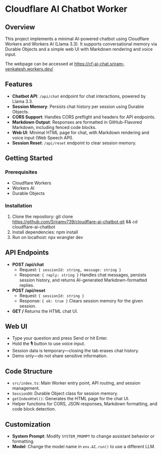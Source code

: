 # Cloudflare AI Chatbot Worker

## Overview

This project implements a minimal AI-powered chatbot using Cloudflare Workers and Workers AI (Llama 3.3). It supports conversational memory via Durable Objects and a simple web UI with Markdown rendering and voice input.

The webpage can be accessed at https://cf-ai-chat.sriram-venkatesh.workers.dev/

## Features

* **Chatbot API**: `/api/chat` endpoint for chat interactions, powered by Llama 3.3.
* **Session Memory**: Persists chat history per session using Durable Objects.
* **CORS Support**: Handles CORS preflight and headers for API endpoints.
* **Markdown Output**: Responses are formatted in GitHub-Flavored Markdown, including fenced code blocks.
* **Web UI**: Minimal HTML page for chat, with Markdown rendering and voice input (Web Speech API).
* **Session Reset**: `/api/reset` endpoint to clear session memory.

## Getting Started

### Prerequisites
* Cloudflare Workers
* Workers AI
* Durable Objects

### Installation
1. Clone the repository:
   git clone https://github.com/Sriramv739/cloudflare-ai-chatbot.git && cd cloudflare-ai-chatbot
2. Install dependencies:
   npm install
3. Run on localhost:
   npx wrangler dev

## API Endpoints
* **POST /api/chat**
  * Request: `{ sessionId: string, message: string }`
  * Response: `{ reply: string }`
  Handles chat messages, persists session history, and returns AI-generated Markdown-formatted replies.
* **POST /api/reset**
  * Request: `{ sessionId: string }`
  * Response: `{ ok: true }`
  Clears session memory for the given session.
* **GET /** 
  Returns the HTML chat UI.

## Web UI
* Type your question and press Send or hit Enter.
* Hold the 🎙️ button to use voice input.
* Session data is temporary—closing the tab erases chat history.
* Demo only—do not share sensitive information.

## Code Structure
* `src/index.ts`: Main Worker entry point, API routing, and session management.
* `SessionDO`: Durable Object class for session memory.
* `getIndexHtml()`: Generates the HTML page for the chat UI.
* Helper functions for CORS, JSON responses, Markdown formatting, and code block detection.

## Customization
* **System Prompt**: Modify `SYSTEM_PROMPT` to change assistant behavior or formatting.
* **Model**: Change the model name in `env.AI.run()` to use a different LLM.
